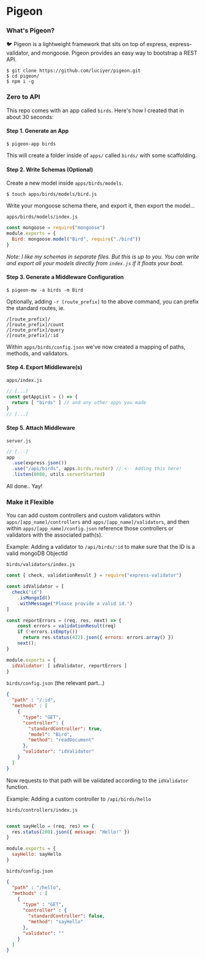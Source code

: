 # Pigeon

### What's Pigeon?

🐦 Pigeon is a lightweight framework that sits on top of express, express-validator, and mongoose. Pigeon provides an easy way to bootstrap a REST API.


```
$ git clone https://github.com/luciyer/pigeon.git
$ cd pigeon/
$ npm i -g
```

### Zero to API

This repo comes with an app called `birds`. Here's how I created that in about 30 seconds:

#### Step 1. Generate an App

```
$ pigeon-app birds
```

This will create a folder inside of `apps/` called `birds/` with some scaffolding.

#### Step 2. Write Schemas (Optional)

Create a new model inside `apps/birds/models`.

```
$ touch apps/birds/models/bird.js
```

Write your mongoose schema there, and export it, then export the model...

`apps/birds/models/index.js`
```javascript
const mongoose = require("mongoose")
module.exports = {
  Bird: mongoose.model("Bird", require("./bird"))
}
```

_Note: I like my schemas in separate files. But this is up to you. You can write and export all your models directly from `index.js` if it floats your boat._

#### Step 3. Generate a Middleware Configuration

```
$ pigeon-mw -a birds -m Bird
```

Optionally, adding `-r [route_prefix]` to the above command, you can prefix the standard routes, ie.

```
/[route_prefix]/
/[route_prefix]/count
/[route_prefix]/query
/[route_prefix]/:id
```

Within `apps/birds/config.json` we've now created a mapping of paths, methods, and validators.

#### Step 4. Export Middleware(s)

`apps/index.js`

```javascript
// [...]
const getAppList = () => {
  return [ "birds" ] // and any other apps you made
}
// [...]
```

#### Step 5. Attach Middleware

`server.js`
```javascript
// [...]
app
  .use(express.json())
  .use("/api/birds", apps.birds.router) // <-- Adding this here!
  .listen(8080, utils.serverStarted)
```

All done.. Yay!

### Make it Flexible

You can add custom controllers and custom validators within `apps/[app_name]/controllers` and `apps/[app_name]/validators`, and then within `apps/[app_name]/config.json` reference those controllers or validators with the associated path(s).

Example: Adding a validator to `/api/birds/:id` to make sure that the ID is a valid mongoDB ObjectId

`birds/validators/index.js`
```javascript
const { check, validationResult } = require("express-validator")

const idValidator = [
  check("id")
    .isMongoId()
    .withMessage("Please provide a valid id.")
]

const reportErrors = (req, res, next) => {
    const errors = validationResult(req)
    if (!errors.isEmpty())
      return res.status(422).json({ errors: errors.array() })
    next();
}

module.exports = {
  idValidator: [ idValidator, reportErrors ]
}

```

`birds/config.json` (the relevant part...)
```json
{
  "path" : "/:id",
  "methods" : [
    {
      "type": "GET",
      "controller": {
        "standardController": true,
        "model": "Bird",
        "method": "readDocument"
      },
      "validator": "idValidator"
    }
  ]
}
```

Now requests to that path will be validated according to the `idValidator` function.

Example: Adding a custom controller to `/api/birds/hello`

`birds/controllers/index.js`
```javascript

const sayHello = (req, res) => {
  res.status(200).json({ message: "Hello!" })
}

module.exports = {
  sayHello: sayHello
}
```

`birds/config.json`
```json
{
  "path" : "/hello",
  "methods" : [
    {
      "type" : "GET",
      "controller" : {
        "standardController": false,
        "method": "sayHello"
      },
      "validator": ""
    }
  ]
}
```
